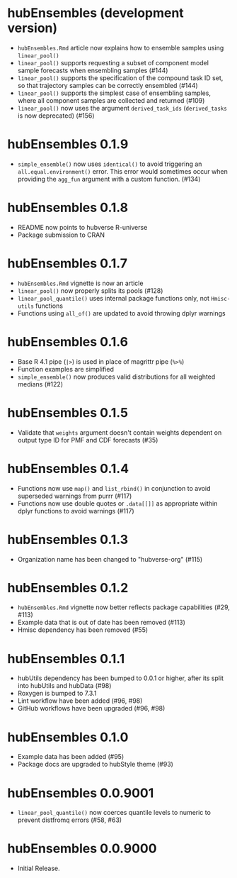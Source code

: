 # hubEnsembles (development version)

* `hubEnsembles.Rmd` article now explains how to ensemble samples using `linear_pool()`
* `linear_pool()` supports requesting a subset of component model sample forecasts when ensembling samples (#144)
* `linear_pool()` supports the specification of the compound task ID set, so that trajectory samples can be correctly ensembled (#144)
* `linear_pool()` supports the simplest case of ensembling samples, where all component samples are collected and returned (#109)
* `linear_pool()` now uses the argument `derived_task_ids` (`derived_tasks` is now deprecated) (#156)

# hubEnsembles 0.1.9

* `simple_ensemble()` now uses `identical()` to avoid triggering an `all.equal.environment()` error. This error would sometimes occur when providing the `agg_fun` argument with a custom function. (#134)

# hubEnsembles 0.1.8

* README now points to hubverse R-universe
* Package submission to CRAN

# hubEnsembles 0.1.7

* `hubEnsembles.Rmd` vignette is now an article
* `linear_pool()` now properly splits its pools (#128)
* `linear_pool_quantile()` uses internal package functions only, not `Hmisc-utils` functions
* Functions using `all_of()` are updated to avoid throwing dplyr warnings

# hubEnsembles 0.1.6

* Base R 4.1 pipe (`|>`) is used in place of magrittr pipe (`%>%`)
* Function examples are simplified
* `simple_ensemble()` now produces valid distributions for all weighted medians (#122)

# hubEnsembles 0.1.5

* Validate that `weights` argument doesn't contain weights dependent on output type ID for PMF and CDF forecasts (#35)

# hubEnsembles 0.1.4

* Functions now use `map()` and `list_rbind()` in conjunction to avoid superseded warnings from purrr (#117)
* Functions now use double quotes or `.data[[]]` as appropriate within dplyr functions to avoid warnings (#117)

# hubEnsembles 0.1.3

* Organization name has been changed to "hubverse-org" (#115)

# hubEnsembles 0.1.2

* `hubEnsembles.Rmd` vignette now better reflects package capabilities (#29, #113)
* Example data that is out of date has been removed (#113)
* Hmisc dependency has been removed (#55)

# hubEnsembles 0.1.1

* hubUtils dependency has been bumped to 0.0.1 or higher, after its split into hubUtils and hubData (#98)
* Roxygen is bumped to 7.3.1
* Lint workflow have been added (#96, #98)
* GitHub workflows have been upgraded (#96, #98)

# hubEnsembles 0.1.0

* Example data has been added (#95)
* Package docs are upgraded to hubStyle theme (#93)

# hubEnsembles 0.0.9001

* `linear_pool_quantile()` now coerces quantile levels to numeric to prevent distfromq errors (#58, #63)

# hubEnsembles 0.0.9000

* Initial Release.
